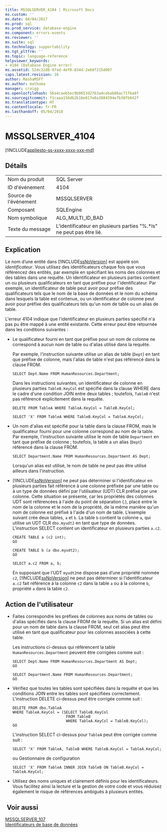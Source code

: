 ```yaml
---
title: MSSQLSERVER_4104 | Microsoft Docs
ms.custom: ''
ms.date: 04/04/2017
ms.prod: sql
ms.prod_service: database-engine
ms.component: errors-events
ms.reviewer: ''
ms.suite: sql
ms.technology: supportability
ms.tgt_pltfrm: ''
ms.topic: language-reference
helpviewer_keywords:
- 4104 (Database Engine error)
ms.assetid: 52dc32d8-97ad-4ef0-834d-2e68f215d007
caps.latest.revision: 16
author: MashaMSFT
ms.author: mathoma
manager: craigg
ms.openlocfilehash: 56a4caeb5ec9b0653d2763a4cebab86ac71fba8f
ms.sourcegitcommit: f1caaa156db2b16e817e0a3884394e7b30fb642f
ms.translationtype: HT
ms.contentlocale: fr-FR
ms.lasthandoff: 05/04/2018
---
```

# <a name="mssqlserver4104"></a>MSSQLSERVER_4104
[!INCLUDE[appliesto-ss-xxxx-xxxx-xxx-md](../../includes/appliesto-ss-xxxx-xxxx-xxx-md.md)]
  
## <a name="details"></a>Détails  
  
|||  
|-|-|  
|Nom du produit|SQL Server|  
|ID d'événement|4104|  
|Source de l'événement|MSSQLSERVER|  
|Composant|SQLEngine|  
|Nom symbolique|ALG_MULTI_ID_BAD|  
|Texte du message|L'identificateur en plusieurs parties "%.*ls" ne peut pas être lié.|  
  
## <a name="explanation"></a>Explication  
Le nom d’une entité dans [!INCLUDE[ssNoVersion](../../includes/ssnoversion-md.md)] est appelé son *identificateur*. Vous utilisez des identificateurs chaque fois que vous référencez des entités, par exemple en spécifiant les noms des colonnes et des tables dans une requête. Un identificateur en plusieurs parties contient un ou plusieurs qualificateurs en tant que préfixe pour l'identificateur. Par exemple, un identificateur de table peut avoir pour préfixe des qualificateurs tels que le nom de la base de données et le nom du schéma dans lesquels la table est contenue, ou un identificateur de colonne peut avoir pour préfixe des qualificateurs tels qu'un nom de table ou un alias de table.  
  
L'erreur 4104 indique que l'identificateur en plusieurs parties spécifié n'a pas pu être mappé à une entité existante. Cette erreur peut être retournée dans les conditions suivantes :  
  
-   Le qualificateur fourni en tant que préfixe pour un nom de colonne ne correspond à aucun nom de table ou d'alias utilisé dans la requête.  
  
    Par exemple, l'instruction suivante utilise un alias de table (`Dept`) en tant que préfixe de colonne, mais l'alias de table n'est pas référencé dans la clause FROM.  
  
    ```  
    SELECT Dept.Name FROM HumanResources.Department;  
    ```  
  
    Dans les instructions suivantes, un identificateur de colonne en plusieurs parties `TableB.KeyCol` est spécifié dans la clause WHERE dans le cadre d'une condition JOIN entre deux tables ; toutefois, `TableB` n'est pas référencé explicitement dans la requête.  
  
    ```  
    DELETE FROM TableA WHERE TableA.KeyCol = TableB.KeyCol;  
    ```  
  
    ```  
    SELECT 'X' FROM TableA WHERE TableB.KeyCol = TableA.KeyCol;  
    ```  
  
-   Un nom d'alias est spécifié pour la table dans la clause FROM, mais le qualificateur fourni pour une colonne correspond au nom de la table. Par exemple, l'instruction suivante utilise le nom de table `Department` en tant que préfixe de colonne ; toutefois, la table a un alias (`Dept`) référencé dans la clause FROM.  
  
    ```  
    SELECT Department.Name FROM HumanResources.Department AS Dept;  
    ```  
  
    Lorsqu'un alias est utilisé, le nom de table ne peut pas être utilisé ailleurs dans l'instruction.  
  
-   [!INCLUDE[ssNoVersion](../../includes/ssnoversion-md.md)] ne peut pas déterminer si l'identificateur en plusieurs parties fait référence à une colonne préfixée par une table ou à un type de données défini par l'utilisateur (UDT) CLR préfixé par une colonne. Cette situation se présente, car les propriétés des colonnes UDT sont référencées à l'aide du point de séparation (.), placé entre le nom de la colonne et le nom de la propriété, de la même manière qu'un nom de colonne est préfixé à l'aide d'un nom de table. L’exemple suivant crée deux tables, `a` et `b`. La table `b` contient la colonne `a`, qui utilise un UDT CLR `dbo.myudt2` en tant que type de données. L'instruction SELECT contient un identificateur en plusieurs parties `a.c2`.  
  
    ```  
    CREATE TABLE a (c2 int);   
    GO  
    ```  
  
    ```  
    CREATE TABLE b (a dbo.myudt2);   
    GO  
    ```  
  
    ```  
    SELECT a.c2 FROM a, b;   
    ```  
  
    En supposant que l’UDT `myudt2`ne dispose pas d’une propriété nommée `c2`, [!INCLUDE[ssNoVersion](../../includes/ssnoversion-md.md)] ne peut pas déterminer si l’identificateur `a.c2` fait référence à la colonne `c2` dans la table `a` ou à la colonne `b`, propriété `a` dans la table `c2`.  
  
## <a name="user-action"></a>Action de l'utilisateur  
  
-   Faites correspondre les préfixes de colonnes aux noms de tables ou d'alias spécifiés dans la clause FROM de la requête. Si un alias est défini pour un nom de table dans la clause FROM, seul cet alias peut être utilisé en tant que qualificateur pour les colonnes associées à cette table.  
  
    Les instructions ci-dessus qui référencent la table `HumanResources.Department` peuvent être corrigées comme suit :  
  
    ```  
    SELECT Dept.Name FROM HumanResources.Department AS Dept;  
    GO  
    ```  
  
    ```  
    SELECT Department.Name FROM HumanResources.Department;  
    GO  
    ```  
  
-   Vérifiez que toutes les tables sont spécifiées dans la requête et que les conditions JOIN entre les tables sont spécifiées correctement. L'instruction DELETE ci-dessus peut être corrigée comme suit :  
  
    ```  
    DELETE FROM dbo.TableA  
    WHERE TableA.KeyCol = (SELECT TableB.KeyCol   
                            FROM TableB   
                            WHERE TableA.KeyCol = TableB.KeyCol);  
    GO  
    ```  
  
    L'instruction SELECT ci-dessus pour `TableA` peut être corrigée comme suit :  
  
    ```  
    SELECT 'X' FROM TableA, TableB WHERE TableB.KeyCol = TableA.KeyCol;  
    ```  
  
    ou Gestionnaire de configuration  
  
    ```  
    SELECT 'X' FROM TableA INNER JOIN TableB ON TableB.KeyCol = TableA.KeyCol;  
    ```  
  
-   Utilisez des noms uniques et clairement définis pour les identificateurs. Vous facilitez ainsi la lecture et la gestion de votre code et vous réduisez également le risque de références ambiguës à plusieurs entités.  
  
## <a name="see-also"></a> Voir aussi  
[MSSQLSERVER_107](~/relational-databases/errors-events/mssqlserver-107-database-engine-error.md)  
[Identificateurs de base de données](~/relational-databases/databases/database-identifiers.md)  
  
